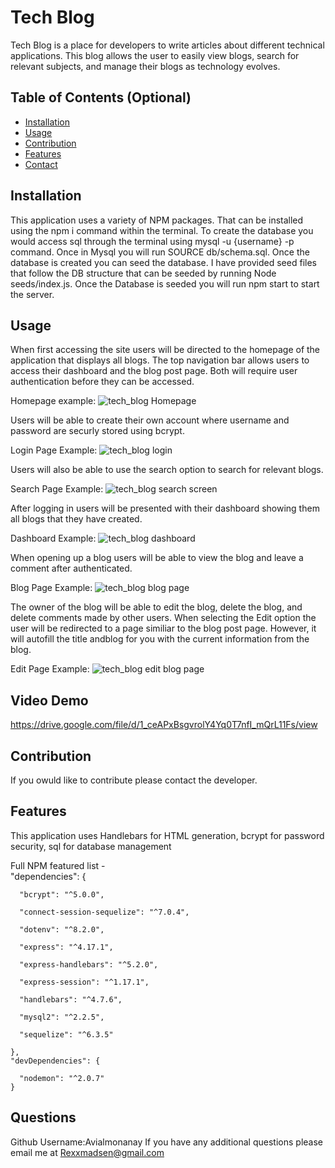 # Tech Blog        
Tech Blog is a place for developers to write articles about different technical applications. This blog allows the user to easily view blogs, search for relevant subjects, and manage their blogs as technology evolves.


## Table of Contents (Optional)

- [Installation](#installation)
- [Usage](#usage)
- [Contribution](#contribution)
- [Features](#features)
- [Contact](#questions)



## Installation
This application uses a variety of NPM packages. That can be installed using the npm i command within the terminal. To create the database you would access sql through the terminal using mysql -u {username} -p command. Once in Mysql you will run SOURCE db/schema.sql. Once the database is created you can seed the database. I have provided seed files that follow the DB structure that can be seeded by running Node seeds/index.js. Once the Database is seeded you will run npm start to start the server.

## Usage
When first accessing the site users will be directed to the homepage of the application that displays all blogs. The top navigation bar allows users to access their dashboard and the blog post page. Both will require user authentication before they can be accessed. 

Homepage example: 
![tech_blog Homepage](https://user-images.githubusercontent.com/108016215/201960421-584d7ace-f8bf-4e9f-b190-d74b1b87bce7.PNG)


Users will be able to create their own account where username and password are securly stored using bcrypt.
 
Login Page Example: 
![tech_blog login](https://user-images.githubusercontent.com/108016215/201960557-4489e60c-fb49-482f-99b4-f9287837a1a8.PNG)

Users will also be able to use the search option to search for relevant blogs.

Search Page Example:
 ![tech_blog search screen](https://user-images.githubusercontent.com/108016215/201960665-7d430a64-3178-4642-b689-78b1860d4545.PNG)

After logging in users will be presented with their dashboard showing them all blogs that they have created.

Dashboard Example: 
![tech_blog dashboard](https://user-images.githubusercontent.com/108016215/201961113-7e1dbaef-c1de-4d65-8161-ea1129a06644.PNG)

 When opening up a blog users will be able to view the blog and leave a comment after authenticated.
 
Blog Page Example: 
![tech_blog blog page](https://user-images.githubusercontent.com/108016215/201960777-09d01f22-17ec-445d-a7fc-e730832177f4.PNG)

The owner of the blog will be able to edit the blog, delete the blog, and delete comments made by other users. When selecting the Edit option the user will be redirected to a page similiar to the blog post page. However, it will autofill the title andblog for you with the current information from the blog.

Edit Page Example: 
![tech_blog edit blog page](https://user-images.githubusercontent.com/108016215/201960920-0bc091cc-7bcb-41e6-aac1-106f96ab0ed6.png)

## Video Demo
https://drive.google.com/file/d/1_ceAPxBsgvrolY4Yq0T7nfI_mQrL11Fs/view


## Contribution
If you owuld like to contribute please contact the developer.


## Features
This application uses Handlebars for HTML generation, bcrypt for password security, sql for database management 

Full NPM featured list -   
 "dependencies": {
 
      "bcrypt": "^5.0.0",
      
      "connect-session-sequelize": "^7.0.4",
      
      "dotenv": "^8.2.0",
      
      "express": "^4.17.1",
      
      "express-handlebars": "^5.2.0",
      
      "express-session": "^1.17.1",
      
      "handlebars": "^4.7.6",
      
      "mysql2": "^2.2.5",
      
      "sequelize": "^6.3.5"
      
    },
    "devDependencies": {
    
      "nodemon": "^2.0.7"
    }

## Questions
Github Username:Avialmonanay
If you have any additional questions please email me at Rexxmadsen@gmail.com



